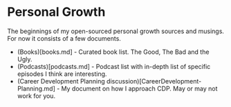 # Personal Growth

The beginnings of my open-sourced personal growth sources and musings.  For now it consists of a few documents.

* (Books)[books.md] - Curated book list.  The Good, The Bad and the Ugly.
* (Podcasts)[podcasts.md] - Podcast list with in-depth list of specific episodes I think are interesting.
* (Career Development Planning discussion)[CareerDevelopment-Planning.md] - My document on how I approach CDP.  May or may not work for you.
